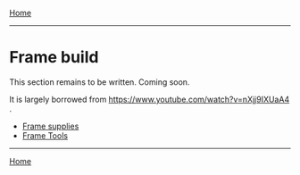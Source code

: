 
[Home](../README.md)
__________________________

# Frame build

This section remains to be written. Coming soon.

It is largely borrowed from https://www.youtube.com/watch?v=nXjj9IXUaA4 . 

- [Frame supplies](./purchaseList.md#frame-supplies)
- [Frame Tools](./purchaseList.md#assets-for-the-frame-and-fastening)

--------------------------
[Home](../README.md)


